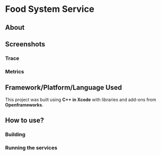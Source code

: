 # Food System Service
## About


## Screenshots

### Trace


### Metrics

## Framework/Platform/Language Used
This project was built using **C++ in Xcode** with libraries and add-ons from **Openframeworks**.

## How to use?

### Building

### Running the services


